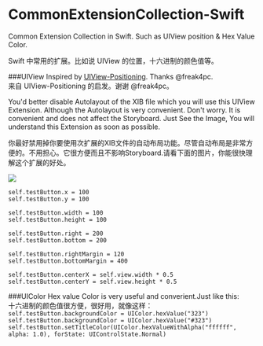 CommonExtensionCollection-Swift
===============================


Common Extension Collection in Swift. Such as UIView position &amp; Hex Value Color.

Swift 中常用的扩展。比如说 UIView 的位置，十六进制的颜色值等。       



###UIView
Inspired by [UIView-Positioning](https://github.com/freak4pc/UIView-Positioning). Thanks @freak4pc.      
来自 UIView-Positioning 的启发。谢谢 @freak4pc。

You'd better disable Autolayout of the XIB file which you will use this UIView Extension. Although the Autolayout is very convenient. Don't worry. It is convenient and does not affect the Storyboard. Just See the Image, You will understand this Extension as soon as possible.          
   
你最好禁用掉你要使用次扩展的XIB文件的自动布局功能。尽管自动布局是非常方便的。不用担心。它很方便而且不影响Storyboard.请看下面的图片，你能很快理解这个扩展的好处。     

![](https://raw.githubusercontent.com/IQIN/CommonExtensionCollection-Swift/master/Instruction.png)

`self.testButton.x = 100`    
`self.testButton.y = 100`       
        
`self.testButton.width = 100`    
`self.testButton.height = 100`
        
`self.testButton.right = 200`    
`self.testButton.bottom = 200`
        
`self.testButton.rightMargin = 120`    
`self.testButton.bottomMargin = 400`
        
`self.testButton.centerX = self.view.width * 0.5`    
`self.testButton.centerY = self.view.height * 0.5`




###UIColor
Hex value Color is very useful and converient.Just like this:    
十六进制的颜色值很方便，很好用，就像这样：   
`self.testButton.backgroundColor = UIColor.hexValue("323")`       
`self.testButton.backgroundColor = UIColor.hexValue("#323")`      
`self.testButton.setTitleColor(UIColor.hexValueWithAlpha("ffffff", alpha: 1.0), forState: UIControlState.Normal)`    
